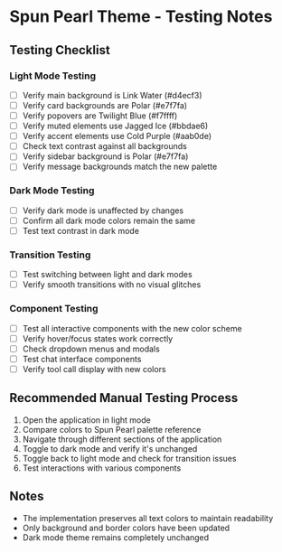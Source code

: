 # Spun Pearl Theme - Testing Notes

## Testing Checklist

### Light Mode Testing
- [ ] Verify main background is Link Water (#d4ecf3)
- [ ] Verify card backgrounds are Polar (#e7f7fa)
- [ ] Verify popovers are Twilight Blue (#f7ffff)
- [ ] Verify muted elements use Jagged Ice (#bbdae6)
- [ ] Verify accent elements use Cold Purple (#aab0de)
- [ ] Check text contrast against all backgrounds
- [ ] Verify sidebar background is Polar (#e7f7fa)
- [ ] Verify message backgrounds match the new palette

### Dark Mode Testing
- [ ] Verify dark mode is unaffected by changes
- [ ] Confirm all dark mode colors remain the same
- [ ] Test text contrast in dark mode

### Transition Testing
- [ ] Test switching between light and dark modes
- [ ] Verify smooth transitions with no visual glitches

### Component Testing
- [ ] Test all interactive components with the new color scheme
- [ ] Verify hover/focus states work correctly
- [ ] Check dropdown menus and modals
- [ ] Test chat interface components
- [ ] Verify tool call display with new colors

## Recommended Manual Testing Process

1. Open the application in light mode
2. Compare colors to Spun Pearl palette reference
3. Navigate through different sections of the application
4. Toggle to dark mode and verify it's unchanged
5. Toggle back to light mode and check for transition issues
6. Test interactions with various components

## Notes

- The implementation preserves all text colors to maintain readability
- Only background and border colors have been updated
- Dark mode theme remains completely unchanged